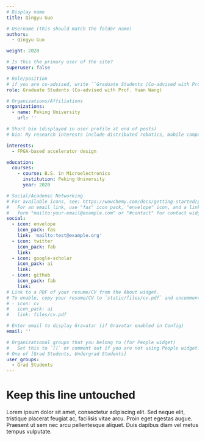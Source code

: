 ```yaml
---
# Display name
title: Qingyu Guo

# Username (this should match the folder name)
authors:
  - Qingyu Guo

weight: 2020

# Is this the primary user of the site?
superuser: false

# Role/position
# if you are co-advised, write ``Graduate Students (Co-advised with Prof. XXX)''
role: Graduate Students (Co-advised with Prof. Yuan Wang)

# Organizations/Affiliations
organizations:
  - name: Peking University
    url: ''

# Short bio (displayed in user profile at end of posts)
# bio: My research interests include distributed robotics, mobile computing and programmable matter.

interests:
  - FPGA-based accelerator design

education:
  courses:
    - course: B.S. in Microelectronics
      institution: Peking University
      year: 2020

# Social/Academic Networking
# For available icons, see: https://wowchemy.com/docs/getting-started/page-builder/#icons
#   For an email link, use "fas" icon pack, "envelope" icon, and a link in the
#   form "mailto:your-email@example.com" or "#contact" for contact widget.
social:
  - icon: envelope
    icon_pack: fas
    link: 'mailto:test@example.org'
  - icon: twitter
    icon_pack: fab
    link: 
  - icon: google-scholar
    icon_pack: ai
    link: 
  - icon: github
    icon_pack: fab
    link: 
# Link to a PDF of your resume/CV from the About widget.
# To enable, copy your resume/CV to `static/files/cv.pdf` and uncomment the lines below.
# - icon: cv
#   icon_pack: ai
#   link: files/cv.pdf

# Enter email to display Gravatar (if Gravatar enabled in Config)
email: ''

# Organizational groups that you belong to (for People widget)
#   Set this to `[]` or comment out if you are not using People widget.
# One of [Grad Students, Undergrad Students]
user_groups:
  - Grad Students
---
```


# Keep this line untouched
Lorem ipsum dolor sit amet, consectetur adipiscing elit. Sed neque elit, tristique placerat feugiat ac, facilisis vitae arcu. Proin eget egestas augue. Praesent ut sem nec arcu pellentesque aliquet. Duis dapibus diam vel metus tempus vulputate.
